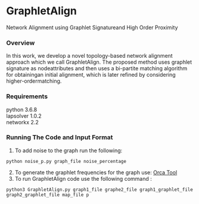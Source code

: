# GraphletAlign
Network Alignment using Graphlet Signatureand High Order Proximity

### Overview
In this work, we develop a novel topology-based network alignment approach which we call GraphletAlign.  The  proposed  method  uses  graphlet  signature  as  nodeattributes and then uses a bi-partite matching algorithm for obtainingan initial alignment, which is later refined by considering higher-ordermatching.

### Requirements
python 3.6.8 <br />
lapsolver 1.0.2 <br />
networkx 2.2 <br />

### Running The Code and Input Format 
1. To add noise to the graph run the following: <br />
```
python noise_p.py graph_file noise_percentage
```
2. To generate the graphlet frequencies for the graph use: [Orca Tool](http://www.biolab.si/supp/orca/) <br />
3. To run GraphletAlign code use the following command :<br />
```
python3 GraphletAlign.py graph1_file graphe2_file graph1_graphlet_file graph2_graphlet_file map_file p 
```
